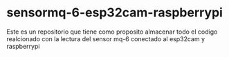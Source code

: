# sensormq-6-esp32cam-raspberrypi
Este es un repositorio que tiene como proposito almacenar todo el codigo realcionado con la lectura del sensor mq-6 conectado al esp32cam y raspberrypi

